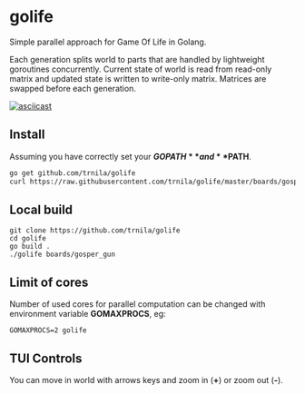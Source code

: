 # golife
Simple parallel approach for Game Of Life in Golang.

Each generation splits world to parts that are handled by lightweight goroutines concurrently.
Current state of world is read from read-only matrix and updated state is written to write-only matrix.
Matrices are swapped before each generation.

[![asciicast](https://asciinema.org/a/iPwGXcExEz9YnFBEtZ7FFpabb.png)](https://asciinema.org/a/iPwGXcExEz9YnFBEtZ7FFpabb)

## Install
Assuming you have correctly set your **$GOPATH** and **$PATH**.

```sh
go get github.com/trnila/golife
curl https://raw.githubusercontent.com/trnila/golife/master/boards/gosper_gun | golife
```

## Local build
```
git clone https://github.com/trnila/golife
cd golife
go build .
./golife boards/gosper_gun
```

## Limit of cores
Number of used cores for parallel computation can be changed with environment variable **GOMAXPROCS**, eg:
```
GOMAXPROCS=2 golife
```

## TUI Controls
You can move in world with arrows keys and zoom in (**+**) or zoom out (**-**).
